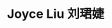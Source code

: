 ---
user: joyce
title: Joyce Liu 刘珺婕
position: Interaction Designer
company: Bosch UX / Cheese Video
featured: true
talk: keynote
---